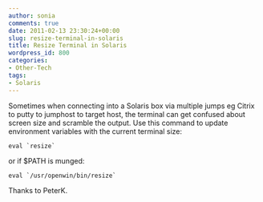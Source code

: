 ```yaml
---
author: sonia
comments: true
date: 2011-02-13 23:30:24+00:00
slug: resize-terminal-in-solaris
title: Resize Terminal in Solaris
wordpress_id: 800
categories:
- Other-Tech
tags:
- Solaris
---
```


Sometimes when connecting into a Solaris box via multiple jumps eg Citrix to putty to jumphost to target host, the terminal can get confused about screen size and scramble the output. Use this command to update environment variables with the current terminal size:

    
    eval `resize`


or if $PATH is munged:

    
    eval `/usr/openwin/bin/resize`


Thanks to PeterK.
